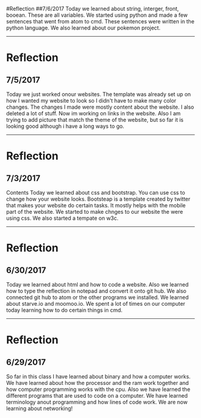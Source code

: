 #Reflection
##7/6/2017
Today we learned about string, interger, front, booean. These are all variables. We started using python and made a few sentences that went from atom to cmd. These sentences were written in the python language. We also learned about our pokemon project.

---

# Reflection
## 7/5/2017
Today we just worked onour websites. The template was already set up on how I wanted my website to look so I didn't have to make many color changes. The changes I made were mostly content about the website. I also deleted a lot of stuff. Now im working on links in the website. Also I am trying to add picture that match the theme of the website, but so far it is looking good although i have a long ways to go.

---

# Reflection
## 7/3/2017
Contents
Today we learned about css and bootstrap. You can use css to change how your website looks. Bootsteap is a template created by twitter that makes your website do certain tasks. It mostly helps with the mobile part of the website. We started to make chnges to our website the were using css. We also started a tempate on w3c.

---

# Reflection
## 6/30/2017
Today we learned about html and how to code a website. Also we learned how to type the reflection in notepad and convert it onto git hub. We also connected git hub to atom or the other programs we installed. We learned about starve.io and moomoo.io. We spent a lot of times on our computer today learning how to do certain things in cmd.

---

# Reflection
## 6/29/2017
So far in this class I have learned about binary and how a computer works. We have learned about how the processor and the ram work together and how computer programming works with the cpu. Also we have learned the different programs that are used to code on a computer. We have learned terminology anout programming and how lines of code work. We are now learning about networking!
